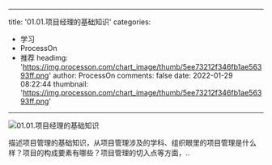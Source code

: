 
---
title: '01.01.项目经理的基础知识'
categories: 
 - 学习
 - ProcessOn
 - 推荐
headimg: 'https://img.processon.com/chart_image/thumb/5ee73212f346fb1ae56393ff.png'
author: ProcessOn
comments: false
date: 2022-01-29 08:22:44
thumbnail: 'https://img.processon.com/chart_image/thumb/5ee73212f346fb1ae56393ff.png'
---

<div>   
<img class="thumb" alt="01.01.项目经理的基础知识" src="https://img.processon.com/chart_image/thumb/5ee73212f346fb1ae56393ff.png" referrerpolicy="no-referrer">
<p>描述项目管理的基础知识，从项目管理涉及的学科、组织眼里的项目管理是什么样？项目的构成要素有哪些？项目管理的切入点等方面，..</p>  
</div>
            